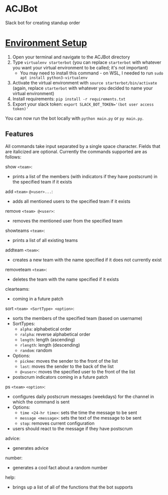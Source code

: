 # ACJBot
Slack bot for creating standup order

# [Environment Setup](https://www.fullstackpython.com/blog/build-first-slack-bot-python.html)
1. Open your terminal and navigate to the ACJBot directory
2. Type `virtualenv starterbot` (you can replace `starterbot` with whatever you want your virtual environment to be called; it's not important)
   * You may need to install this command - on WSL, I needed to run `sudo apt install python3-virtualenv`
3. Activate the virtual environment with `source starterbot/bin/activate` (again, replace `starterbot` with whatever you decided to name your virtual environment)
4. Install requirements: `pip install -r requirements.txt`
5. Export your slack token: `export SLACK_BOT_TOKEN='(bot user access token)'`

You can now run the bot locally with `python main.py` or `py main.py`.

## Features
All commands take input separated by a single space character. Fields that are italicized are optional.
Currently the commands supported are as follows:

show `<team>`:
- prints a list of the members (with indicators if they have postscrum) in the specified team if it exists

add `<team>` `@<user>...`:
- adds all mentioned users to the specified team if it exists

remove `<team> @<user>`:
- removes the mentioned user from the specified team

showteams `<team>`:
- prints a list of all existing teams

addteam `<team>`:
- creates a new team with the name specified if it does not currently exist

removeteam `<team>`:
- deletes the team with the name specified if it exists

clearteams:
- coming in a future patch

sort `<team> <SortType> <option>`:
- sorts the members of the specified team (based on username)
- SortTypes:
   - `alpha`: alphabetical order
   - `ralpha`: reverse alphabetical order
   - `length`: length (ascending)
   - `rlength`: length (descending)
   - `random`: random
- Options:
   - `pickme`: moves the sender to the front of the list
   - `last`: moves the sender to the back of the list
   - `@<user>`: moves the specified user to the front of the list
- postscrum indicators coming in a future patch

ps `<team>` `<option>`:
- configures daily postscrum messages (weekdays) for the channel in which the command is sent
- Options:
   - `time <24-hr time>`: sets the time the message to be sent
   - `message <message>`: sets the text of the message to be sent
   - `stop`: removes current configuration
- users should react to the message if they have postscrum

advice:
- generates advice

number:
- generates a cool fact about a random number

help:
- brings up a list of all of the functions that the bot supports